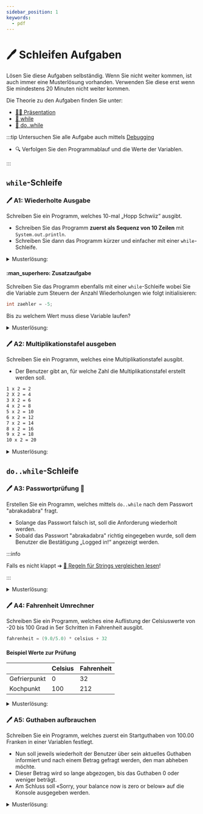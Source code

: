 ```yaml
---
sidebar_position: 1
keywords:
  - pdf
---
```


# 🖊️ Schleifen Aufgaben
Lösen Sie diese Aufgaben selbständig. Wenn Sie nicht weiter kommen, ist auch immer
eine Musterlösung vorhanden. Verwenden Sie diese erst wenn Sie mindestens 20 Minuten
nicht weiter kommen.

Die Theorie zu den Aufgaben finden Sie unter:

- [:man_teacher: Präsentation](/docs/woche05/5a-while/index.md#manteacher-präsentation)
- [:open_book: while](/docs/woche05/5a-while/while.md)
- [:open_book: do..while](/docs/woche05/5a-while/dowhile.md)

:::tip Untersuchen Sie alle Aufgabe auch mittels [Debugging](/docs/woche03/debugging.md)

- :mag: Verfolgen Sie den Programmablauf und die Werte der Variablen.

:::

## `while`-Schleife

### :pen: A1: Wiederholte Ausgabe

Schreiben Sie ein Programm, welches 10-mal „Hopp Schwiiz“ ausgibt.

- Schreiben Sie das Programm **zuerst als Sequenz von 10 Zeilen** mit
  `System.out.println`.
- Schreiben Sie dann das Programm kürzer und einfacher mit einer
  `while`-Schleife.

<details>
<summary>Musterlösung:</summary>

```java title="A1WiederholteAusgabeStatisch.java"
public class A1WiederholteAusgabeStatisch {

  public static void main(String[] args) {
    // 10 mal die gleiche Zeile
    System.out.println("Hopp Schwiiz");
    System.out.println("Hopp Schwiiz");
    System.out.println("Hopp Schwiiz");
    System.out.println("Hopp Schwiiz");
    System.out.println("Hopp Schwiiz");
    System.out.println("Hopp Schwiiz");
    System.out.println("Hopp Schwiiz");
    System.out.println("Hopp Schwiiz");
    System.out.println("Hopp Schwiiz");
    System.out.println("Hopp Schwiiz");
  }
}
```

```java title="A1WiederholteAusgabeWhile.java"
public class A1WiederholteAusgabeWhile {

  public static void main(String[] args) {
    // mit einer while-Schleife
    int zaehler = 0;
    while (zaehler < 10) {
      System.out.println(x + " Hopp Schwiiz");
      zaehler++; // oder zaehler += 1 rsp. zaehler = zaehler + 1
    }
  }
}
```

</details>

#### :man_superhero: Zusatzaufgabe

Schreiben Sie das Programm ebenfalls mit einer `while`-Schleife wobei Sie die
Variable zum Steuern der Anzahl Wiederholungen wie folgt initialisieren:

```java
int zaehler = -5;
```

Bis zu welchem Wert muss diese Variable laufen?

<details>
<summary>Musterlösung:</summary>

```java title="A1WiederholteAusgabeZusatz.java"
public class A1WiederholteAusgabeZusatz {

  public static void main(String[] args) {
    // mit einer while-Schleife, aber wir beginnen bei -5
    int zaehler = -5;
    while (zaehler < 5) {
      System.out.println(i + " Hopp Schwiiz");
      zaehler++;
    }
  }
}
```

</details>

### :pen: A2: Multiplikationstafel ausgeben

Schreiben Sie ein Programm, welches eine Multiplikationstafel ausgibt.

- Der Benutzer gibt an, für welche Zahl die Multiplikationstafel erstellt werden
  soll.

```bash title="Folgende Ausgabe ist erwünscht, falls der Benutzer z.B. 2 eingibt:"
1 x 2 = 2
2 X 2 = 4
3 X 2 = 6
4 x 2 = 8
5 x 2 = 10
6 x 2 = 12
7 x 2 = 14
8 x 2 = 16
9 x 2 = 18
10 x 2 = 20
```

<details>
<summary>Musterlösung:</summary>

```java title="A2Multiplication.java"
import mytools.StdInput;

public class A2Multiplication {

  public static void main(String[] args) {
    System.out.print("Zahl fuer die Multiplikationstabelle: ");
    int number = StdInput.readInt();
    int ergebnis;
    int zaeler = 1;
    while (zaeler <= 10) {
      ergebnis = zaehler * number;
      System.out.println(zaehler + " * " + number + " = " + ergebnis);
      zaehler++;
    }
  }
}
```

</details>

## `do..while`-Schleife

### :pen: A3: Passwortprüfung :star2:

Erstellen Sie ein Programm, welches mittels `do..while` nach dem Passwort
"abrakadabra" fragt.

- Solange das Passwort falsch ist, soll die Anforderung wiederholt werden.
- Sobald das Passwort "abrakadabra" richtig eingegeben wurde, soll dem Benutzer
  die Bestätigung „Logged in!“ angezeigt werden.

:::info

Falls es nicht klappt ➔
[:open_book: Regeln für Strings vergleichen lesen](/docs/woche02/2b-datentypen/string.md#strings-vergleichen)!

:::

<details>
<summary>Musterlösung:</summary>

```java title="A3Password.java"
import mytools.StdInput;

public class A3Password {

  public static void main(String[] args) {
    String password = "abrakadabra";
    String eingabe = "";

    do {
      System.out.print("Bitte Passwort eingeben: ");
      eingabe = StdInput.readString();
    } while (!password.equals(eingabe));

    System.out.println("Logged in!");
  }
}
```

</details>

### :pen: A4: Fahrenheit Umrechner

Schreiben Sie ein Programm, welches eine Auflistung der Celsiuswerte von -20 bis
100 Grad in 5er Schritten in Fahrenheit ausgibt.

```java title="Die Formel dazu lautet:"
fahrenheit = (9.0/5.0) * celsius + 32
```

#### Beispiel Werte zur Prüfung

|              | Celsius | Fahrenheit |
| ------------ | ------- | ---------- |
| Gefrierpunkt | 0       | 32         |
| Kochpunkt    | 100     | 212        |

<details>
<summary>Musterlösung:</summary>

```java title="A4Fahrenheit.java"
public class A4Fahrenheit {

  public static void main(String[] args) {
    double celsius = -20;
    double fahrenheit;

    do {
      fahrenheit = (9.0 / 5.0) * celsius + 32;
      System.out.println("celsius " + celsius + " = fahrenheit " + fahrenheit);
      celsius = celsius + 5;
    } while (celsius <= 100);
  }
}
```

</details>

### :pen: A5: Guthaben aufbrauchen

Schreiben Sie ein Programm, welches zuerst ein Startguthaben von 100.00 Franken
in einer Variablen festlegt.

- Nun soll jeweils wiederholt der Benutzer über sein aktuelles Guthaben
  informiert und nach einem Betrag gefragt werden, den man abheben möchte.
- Dieser Betrag wird so lange abgezogen, bis das Guthaben 0 oder weniger
  beträgt.
- Am Schluss soll «Sorry, your balance now is zero or below» auf die Konsole
  ausgegeben werden.

<details>
<summary>Musterlösung:</summary>

```java title="A5Guthaben.java"
import mytools.StdInput;

public class A4Guthaben {
  public static void main(String[] args) {
    double guthaben = 100.0;

    do {
      System.out.println("Ihr Guthaben ist " + guthaben + ", wie viel wollen Sie abheben?");
      double abhebenWert = StdInput.readDouble();
      guthaben = guthaben - abhebenWert;
    } while (guthaben > 0);

    System.out.println("Entschuldigung ihr Guthaben ist 0 oder im Minus");
  }
}
```

</details>

